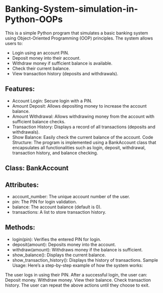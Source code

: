 # Banking-System-simulation-in-Python-OOPs
This is a simple Python program that simulates a basic banking system using Object-Oriented Programming (OOP) principles. The system allows users to:

* Login using an account PIN.
*  Deposit money into their account.
* Withdraw money if sufficient balance is available.
* Check their current balance.
* View transaction history (deposits and withdrawals).
## Features:
* Account Login: Secure login with a PIN.
* Amount Deposit: Allows depositing money to increase the account balance.
* Amount Withdrawal: Allows withdrawing money from the account with sufficient balance checks.
* Transaction History: Displays a record of all transactions (deposits and withdrawals).
* Show Balance: Easily check the current balance of the account.
Code Structure:
The program is implemented using a BankAccount class that encapsulates all functionalities such as login, deposit, withdrawal, transaction history, and balance checking.

## Class: BankAccount
## Attributes:
* account_number: The unique account number of the user.
* pin: The PIN for login validation.
* balance: The account balance (default is 0).
* transactions: A list to store transaction history.
## Methods:
* login(pin): Verifies the entered PIN for login.
* deposit(amount): Deposits money into the account.
* withdraw(amount): Withdraws money if the balance is sufficient.
* show_balance(): Displays the current balance.
* show_transaction_history(): Displays the history of transactions.
Sample Usage:
Here’s a step-by-step example of how the system works:

The user logs in using their PIN.
After a successful login, the user can:
Deposit money.
Withdraw money.
View their balance.
Check transaction history.
The user can repeat the above actions until they choose to exit.
